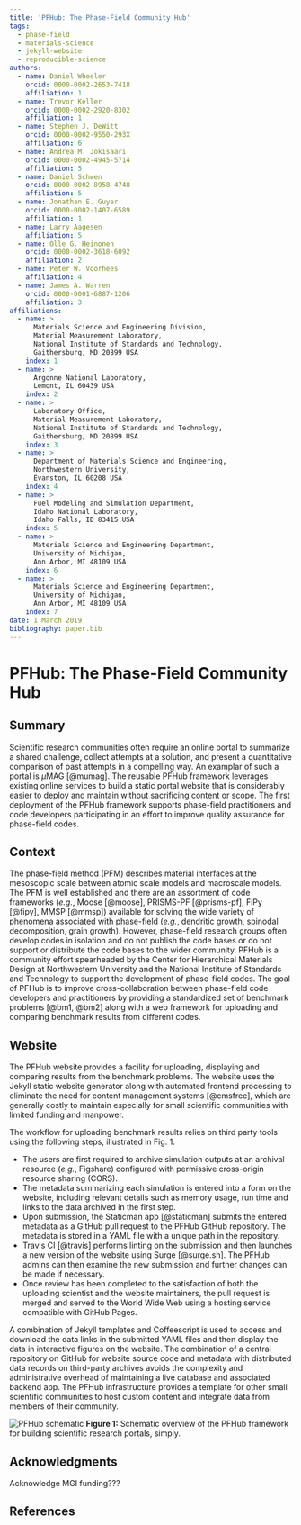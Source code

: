 ```yaml
---
title: 'PFHub: The Phase-Field Community Hub'
tags:
  - phase-field
  - materials-science
  - jekyll-website
  - reproducible-science
authors:
  - name: Daniel Wheeler
    orcid: 0000-0002-2653-7418
    affiliation: 1
  - name: Trevor Keller
    orcid: 0000-0002-2920-8302
    affiliation: 1
  - name: Stephen J. DeWitt
    orcid: 0000-0002-9550-293X
    affiliation: 6
  - name: Andrea M. Jokisaari
    orcid: 0000-0002-4945-5714
    affiliation: 5
  - name: Daniel Schwen
    orcid: 0000-0002-8958-4748
    affiliation: 5
  - name: Jonathan E. Guyer
    orcid: 0000-0002-1407-6589
    affiliation: 1
  - name: Larry Aagesen
    affiliation: 5
  - name: Olle G. Heinonen
    orcid: 0000-0002-3618-6092
    affiliation: 2
  - name: Peter W. Voorhees
    affiliation: 4
  - name: James A. Warren
    orcid: 0000-0001-6887-1206
    affiliation: 3
affiliations:
  - name: >
      Materials Science and Engineering Division,
      Material Measurement Laboratory,
      National Institute of Standards and Technology,
      Gaithersburg, MD 20899 USA
    index: 1
  - name: >
      Argonne National Laboratory,
      Lemont, IL 60439 USA
    index: 2
  - name: >
      Laboratory Office,
      Material Measurement Laboratory,
      National Institute of Standards and Technology,
      Gaithersburg, MD 20899 USA
    index: 3
  - name: >
      Department of Materials Science and Engineering,
      Northwestern University,
      Evanston, IL 60208 USA
    index: 4
  - name: >
      Fuel Modeling and Simulation Department,
      Idaho National Laboratory,
      Idaho Falls, ID 83415 USA
    index: 5
  - name: >
      Materials Science and Engineering Department,
      University of Michigan,
      Ann Arbor, MI 48109 USA
    index: 6
  - name: >
      Materials Science and Engineering Department,
      University of Michigan,
      Ann Arbor, MI 48109 USA
    index: 7
date: 1 March 2019
bibliography: paper.bib
---
```


# PFHub: The Phase-Field Community Hub

## Summary

Scientific research communities often require an online portal to
summarize a shared challenge, collect attempts at a solution, and
present a quantitative comparison of past attempts in a compelling
way. An examplar of such a portal is $\mu$MAG [@mumag]. The reusable
PFHub framework leverages existing online services to build a static
portal website that is considerably easier to deploy and maintain
without sacrificing content or scope. The first deployment of the
PFHub framework supports phase-field practitioners and code developers
participating in an effort to improve quality assurance for
phase-field codes.

## Context

The phase-field method (PFM) describes material interfaces at the
mesoscopic scale between atomic scale models and macroscale models.
The PFM is well established and there are an assortment of code
frameworks (*e.g.*, Moose [@moose], PRISMS-PF [@prisms-pf], FiPy
[@fipy], MMSP [@mmsp]) available for solving the wide variety of
phenomena associated with phase-field (*e.g.*, dendritic growth,
spinodal decomposition, grain growth). However, phase-field research
groups often develop codes in isolation and do not publish the code
bases or do not support or distribute the code bases to the wider
community. PFHub is a community effort spearheaded by the Center for
Hierarchical Materials Design at Northwestern University and the
National Institute of Standards and Technology to support the
development of phase-field codes. The goal of PFHub is to improve
cross-collaboration between phase-field code developers and
practitioners by providing a standardized set of benchmark problems
[@bm1, @bm2] along with a web framework for uploading and comparing
benchmark results from different codes.

## Website

The PFHub website provides a facility for uploading, displaying and
comparing results from the benchmark problems. The website uses the
Jekyll static website generator along with automated frontend
processing to eliminate the need for content management systems
[@cmsfree], which are generally costly to maintain especially for
small scientific communities with limited funding and manpower.

The workflow for uploading benchmark results relies on third party
tools using the following steps, illustrated in Fig. 1.

- The users are first required to archive simulation outputs at an
  archival resource (*e.g.*, Figshare) configured with permissive
  cross-origin resource sharing (CORS).
- The metadata summarizing each simulation is entered into a form on
  the website, including relevant details such as memory usage, run
  time and links to the data archived in the first step.
- Upon submission, the Staticman app [@staticman] submits the entered
  metadata as a GitHub pull request to the PFHub GitHub repository.
  The metadata is stored in a YAML file with a unique path in the
  repository.
- Travis CI [@travis] performs linting on the submission and then
  launches a new version of the website using Surge [@surge.sh]. The
  PFHub admins can then examine the new submission and further changes
  can be made if necessary.
- Once review has been completed to the satisfaction of both the 
  uploading scientist and the website maintainers, the pull request
  is merged and served to the World Wide Web using a hosting service
  compatible with GitHub Pages.

A combination of Jekyll templates and Coffeescript is used to access
and download the data links in the submitted YAML files and then
display the data in interactive figures on the website. The
combination of a central repository on GitHub for website source code
and metadata with distributed data records on third-party archives
avoids the complexity and administrative overhead of maintaining a
live database and associated backend app. The PFHub infrastructure
provides a template for other small scientific communities to host
custom content and integrate data from members of their community.

![PFHub schematic](./pfhub_website.svg)
**Figure 1:** Schematic overview of the PFHub framework for building
scientific research portals, simply.

## Acknowledgments

Acknowledge MGI funding???

## References
